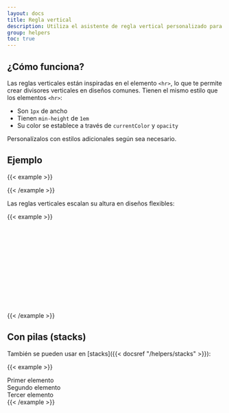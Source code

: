 ```yaml
---
layout: docs
title: Regla vertical
description: Utiliza el asistente de regla vertical personalizado para crear divisores verticales como el elemento `<hr>`.
group: helpers
toc: true
---
```


## ¿Cómo funciona?

Las reglas verticales están inspiradas en el elemento `<hr>`, lo que te permite crear divisores verticales en diseños comunes. Tienen el mismo estilo que los elementos `<hr>`:

- Son `1px` de ancho
- Tienen `min-height` de `1em`
- Su color se establece a través de `currentColor` y `opacity`

Personalízalos con estilos adicionales según sea necesario.

## Ejemplo

{{< example >}}
<div class="vr"></div>
{{< /example >}}

Las reglas verticales escalan su altura en diseños flexibles:

{{< example >}}
<div class="d-flex" style="height: 200px;">
  <div class="vr"></div>
</div>
{{< /example >}}

## Con pilas (stacks)

También se pueden usar en [stacks]({{< docsref "/helpers/stacks" >}}):

{{< example >}}
<div class="hstack gap-3">
  <div class="bg-light border">Primer elemento</div>
  <div class="bg-light border ms-auto">Segundo elemento</div>
  <div class="vr"></div>
  <div class="bg-light border">Tercer elemento</div>
</div>
{{< /example >}}
